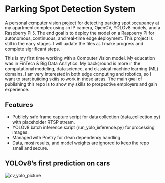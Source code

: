 # Parking Spot Detection System
A personal computer vision project for detecting parking spot occupancy at my apartment complex using an IP camera, OpenCV, YOLOv8 models, and a Raspberry Pi 5. The end goal is to deploy the model on a Raspberry Pi for autonomous, continuous, and real-time edge deployment. This project is still in the early stages. I will update the files as I make progress and complete significant steps. 

This is my first time working with a Computer Vision model. My education was in FinTech & Big Data Analytics. My background is more in the computational modeling, data science, and classical machine learning (ML) domains. I am very interested in both edge computing and robotics, so I want to start building skills to work in those areas. The main goal of publishing this repo is to show my skills to prospective employers and gain experience. 

## Features 
- Publicly safe frame capture script for data collection (data_collection.py) with placeholder RTSP stream.
- YOLOv8 batch inference script (run_yolo_inference.py) for processing images.
- Managed with Poetry for clean dependency handling.
- Data, most results, and model weights are ignored to keep the repo small and secure.


## YOLOv8's first prediction on cars
![cv_yolo_picture](https://github.com/user-attachments/assets/70bb976c-ff92-41e7-846d-e81f0b3d4d47)

